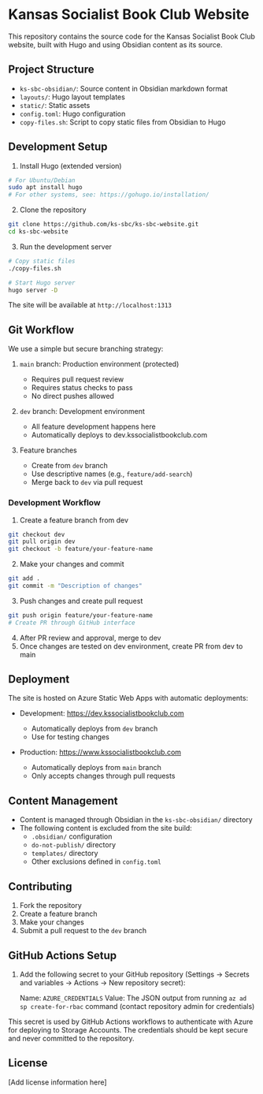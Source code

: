 # Kansas Socialist Book Club Website

This repository contains the source code for the Kansas Socialist Book Club website, built with Hugo and using Obsidian content as its source.

## Project Structure

- `ks-sbc-obsidian/`: Source content in Obsidian markdown format
- `layouts/`: Hugo layout templates
- `static/`: Static assets
- `config.toml`: Hugo configuration
- `copy-files.sh`: Script to copy static files from Obsidian to Hugo

## Development Setup

1. Install Hugo (extended version)
```bash
# For Ubuntu/Debian
sudo apt install hugo
# For other systems, see: https://gohugo.io/installation/
```

2. Clone the repository
```bash
git clone https://github.com/ks-sbc/ks-sbc-website.git
cd ks-sbc-website
```

3. Run the development server
```bash
# Copy static files
./copy-files.sh

# Start Hugo server
hugo server -D
```

The site will be available at `http://localhost:1313`

## Git Workflow

We use a simple but secure branching strategy:

1. `main` branch: Production environment (protected)
   - Requires pull request review
   - Requires status checks to pass
   - No direct pushes allowed

2. `dev` branch: Development environment
   - All feature development happens here
   - Automatically deploys to dev.kssocialistbookclub.com

3. Feature branches
   - Create from `dev` branch
   - Use descriptive names (e.g., `feature/add-search`)
   - Merge back to `dev` via pull request

### Development Workflow

1. Create a feature branch from dev
```bash
git checkout dev
git pull origin dev
git checkout -b feature/your-feature-name
```

2. Make your changes and commit
```bash
git add .
git commit -m "Description of changes"
```

3. Push changes and create pull request
```bash
git push origin feature/your-feature-name
# Create PR through GitHub interface
```

4. After PR review and approval, merge to dev
5. Once changes are tested on dev environment, create PR from dev to main

## Deployment

The site is hosted on Azure Static Web Apps with automatic deployments:

- Development: https://dev.kssocialistbookclub.com
  - Automatically deploys from `dev` branch
  - Use for testing changes

- Production: https://www.kssocialistbookclub.com
  - Automatically deploys from `main` branch
  - Only accepts changes through pull requests

## Content Management

- Content is managed through Obsidian in the `ks-sbc-obsidian/` directory
- The following content is excluded from the site build:
  - `.obsidian/` configuration
  - `do-not-publish/` directory
  - `templates/` directory
  - Other exclusions defined in `config.toml`

## Contributing

1. Fork the repository
2. Create a feature branch
3. Make your changes
4. Submit a pull request to the `dev` branch

## GitHub Actions Setup

1. Add the following secret to your GitHub repository (Settings -> Secrets and variables -> Actions -> New repository secret):

   Name: `AZURE_CREDENTIALS`
   Value: The JSON output from running `az ad sp create-for-rbac` command (contact repository admin for credentials)

This secret is used by GitHub Actions workflows to authenticate with Azure for deploying to Storage Accounts. The credentials should be kept secure and never committed to the repository.

## License

[Add license information here]
